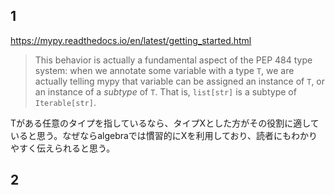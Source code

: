 ## 1
<https://mypy.readthedocs.io/en/latest/getting_started.html>

>This behavior is actually a fundamental aspect of the PEP 484 type system: when we annotate some variable with a type `T`, we are actually telling mypy that variable can be assigned an instance of `T`, or an instance of a _subtype_ of `T`. That is, `list[str]` is a subtype of `Iterable[str]`.

Tがある任意のタイプを指しているなら、タイプXとした方がその役割に適していると思う。なぜならalgebraでは慣習的にXを利用しており、読者にもわかりやすく伝えられると思う。

## 2
